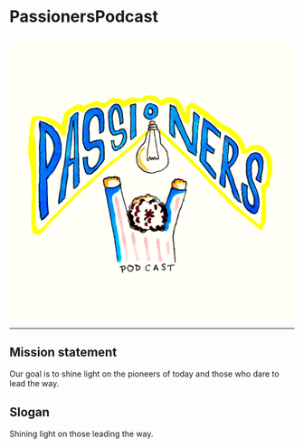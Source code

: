 # PassionersPodcast

<img src ="imag/logo.jpg">

---
## Mission statement
Our goal is to shine light on the pioneers of today and those who dare to lead the way.

## Slogan
Shining light on those leading the way.
